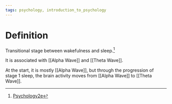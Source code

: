 ```yaml
---
tags: psychology, introduction_to_psychology
---
```


# Definition

Transitional stage between wakefulness and sleep.[^1]

It is associated with [[Alpha Wave]] and [[Theta Wave]].

At the start, it is mostly [[Alpha Wave]], but through the progression of stage 1 sleep, the brain activity moves from [[Alpha Wave]] to [[Theta Wave]].

[^1]: [Psychology2e](zotero://open-pdf/library/items/SSTBV7L5?page=129)